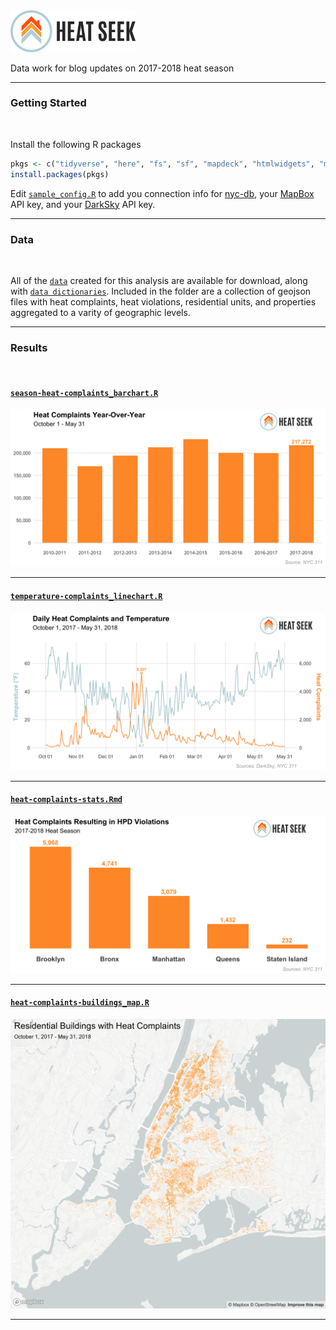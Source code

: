 <img src="img/logos/heatseek-logo.png" width="200">

Data work for blog updates on 2017-2018 heat season

---

### Getting Started

<br>

Install the following R packages

```r
pkgs <- c("tidyverse", "here", "fs", "sf", "mapdeck", "htmlwidgets", "magick", "DBI", "darksky")
install.packages(pkgs)
```

Edit [`sample_config.R`](sample_config.R) to add you connection info for [nyc-db](https://github.com/aepyornis/nyc-db), your [MapBox](https://www.mapbox.com/signup) API key, and your [DarkSky](https://darksky.net/dev/register) API key.

---

### Data

<br>

All of the [`data`](data) created for this analysis are available for download, along with [`data dictionaries`](data/data-dictionaries). Included in the folder are a collection of geojson files with heat complaints, heat violations, residential units, and properties aggregated to a varity of geographic levels.

---

### Results

<br>

#### [`season-heat-complaints_barchart.R`](season-heat-complaints_barchart.R)
![](img/season-heat-complaints_barchart.png)

---

#### [`temperature-complaints_linechart.R`](temperature-complaints_linechart.R)
![](img/temperate-complaints_2017-2018_linechart.png)

---

#### [`heat-complaints-stats.Rmd`](heat-complaints-stats.md)
![](img/boro-complaints-violations_barchart.png)

---

#### [`heat-complaints-buildings_map.R`](heat-complaints-buildings_map.R)
![](img/heat-complaints-buildings_map.png)

---